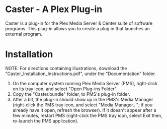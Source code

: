 Caster - A Plex Plug-in
==========================================

Caster is a plug-in for the Plex Media Server & Center suite of software programs.  This plug-in allows you to create a plug in that launches an external program.

Installation
==========================================
NOTE:  For directions containing illustrations, download the "Caster_Installation_Instructions.pdf", under the "Documentation" folder.

1. On the computer system running Plex Media Server (PMS), right-click on its
tray icon, and select "Open Plug-ins Folder".
2. Copy the "Caster.bundle" folder, to PMS's plug-in folder.
3. After a bit, the plug-in should show up in the PMS's Media Manager
(right-click the PMS tray icon, and select "Media Manager..."; if you already have
it open, refresh the browser).  If it doesn't appear after a few minutes, restart
PMS (right-click the PMS tray icon, select Exit then, re-launch the PMS
application).
